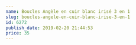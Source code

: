```yaml
---
name: Boucles Angèle en cuir blanc irisé 3 en 1
slug: boucles-angele-en-cuir-blanc-irise-3-en-1
id: 6272
publish_date: 2019-02-20 21:44:53
price: 35
---
```

